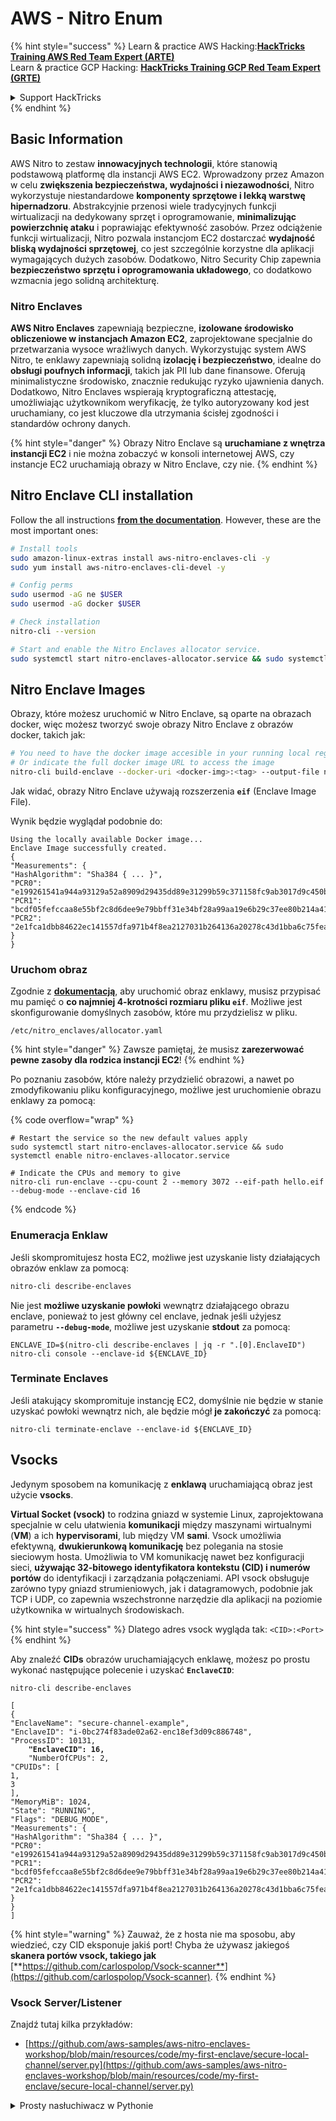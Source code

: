 # AWS - Nitro Enum

{% hint style="success" %}
Learn & practice AWS Hacking:<img src="../../../../.gitbook/assets/image (1).png" alt="" data-size="line">[**HackTricks Training AWS Red Team Expert (ARTE)**](https://training.hacktricks.xyz/courses/arte)<img src="../../../../.gitbook/assets/image (1).png" alt="" data-size="line">\
Learn & practice GCP Hacking: <img src="../../../../.gitbook/assets/image (2).png" alt="" data-size="line">[**HackTricks Training GCP Red Team Expert (GRTE)**<img src="../../../../.gitbook/assets/image (2).png" alt="" data-size="line">](https://training.hacktricks.xyz/courses/grte)

<details>

<summary>Support HackTricks</summary>

* Check the [**subscription plans**](https://github.com/sponsors/carlospolop)!
* **Join the** 💬 [**Discord group**](https://discord.gg/hRep4RUj7f) or the [**telegram group**](https://t.me/peass) or **follow** us on **Twitter** 🐦 [**@hacktricks\_live**](https://twitter.com/hacktricks\_live)**.**
* **Share hacking tricks by submitting PRs to the** [**HackTricks**](https://github.com/carlospolop/hacktricks) and [**HackTricks Cloud**](https://github.com/carlospolop/hacktricks-cloud) github repos.

</details>
{% endhint %}

## Basic Information

AWS Nitro to zestaw **innowacyjnych technologii**, które stanowią podstawową platformę dla instancji AWS EC2. Wprowadzony przez Amazon w celu **zwiększenia bezpieczeństwa, wydajności i niezawodności**, Nitro wykorzystuje niestandardowe **komponenty sprzętowe i lekką warstwę hipernadzoru**. Abstrakcyjnie przenosi wiele tradycyjnych funkcji wirtualizacji na dedykowany sprzęt i oprogramowanie, **minimalizując powierzchnię ataku** i poprawiając efektywność zasobów. Przez odciążenie funkcji wirtualizacji, Nitro pozwala instancjom EC2 dostarczać **wydajność bliską wydajności sprzętowej**, co jest szczególnie korzystne dla aplikacji wymagających dużych zasobów. Dodatkowo, Nitro Security Chip zapewnia **bezpieczeństwo sprzętu i oprogramowania układowego**, co dodatkowo wzmacnia jego solidną architekturę.

### Nitro Enclaves

**AWS Nitro Enclaves** zapewniają bezpieczne, **izolowane środowisko obliczeniowe w instancjach Amazon EC2**, zaprojektowane specjalnie do przetwarzania wysoce wrażliwych danych. Wykorzystując system AWS Nitro, te enklawy zapewniają solidną **izolację i bezpieczeństwo**, idealne do **obsługi poufnych informacji**, takich jak PII lub dane finansowe. Oferują minimalistyczne środowisko, znacznie redukując ryzyko ujawnienia danych. Dodatkowo, Nitro Enclaves wspierają kryptograficzną attestację, umożliwiając użytkownikom weryfikację, że tylko autoryzowany kod jest uruchamiany, co jest kluczowe dla utrzymania ścisłej zgodności i standardów ochrony danych.

{% hint style="danger" %}
Obrazy Nitro Enclave są **uruchamiane z wnętrza instancji EC2** i nie można zobaczyć w konsoli internetowej AWS, czy instancje EC2 uruchamiają obrazy w Nitro Enclave, czy nie.
{% endhint %}

## Nitro Enclave CLI installation

Follow the all instructions [**from the documentation**](https://catalog.us-east-1.prod.workshops.aws/event/dashboard/en-US/workshop/1-my-first-enclave/1-1-nitro-enclaves-cli#run-connect-and-terminate-the-enclave). However, these are the most important ones:
```bash
# Install tools
sudo amazon-linux-extras install aws-nitro-enclaves-cli -y
sudo yum install aws-nitro-enclaves-cli-devel -y

# Config perms
sudo usermod -aG ne $USER
sudo usermod -aG docker $USER

# Check installation
nitro-cli --version

# Start and enable the Nitro Enclaves allocator service.
sudo systemctl start nitro-enclaves-allocator.service && sudo systemctl enable nitro-enclaves-allocator.service
```
## Nitro Enclave Images

Obrazy, które możesz uruchomić w Nitro Enclave, są oparte na obrazach docker, więc możesz tworzyć swoje obrazy Nitro Enclave z obrazów docker, takich jak:
```bash
# You need to have the docker image accesible in your running local registry
# Or indicate the full docker image URL to access the image
nitro-cli build-enclave --docker-uri <docker-img>:<tag> --output-file nitro-img.eif
```
Jak widać, obrazy Nitro Enclave używają rozszerzenia **`eif`** (Enclave Image File).

Wynik będzie wyglądał podobnie do:
```
Using the locally available Docker image...
Enclave Image successfully created.
{
"Measurements": {
"HashAlgorithm": "Sha384 { ... }",
"PCR0": "e199261541a944a93129a52a8909d29435dd89e31299b59c371158fc9ab3017d9c450b0a580a487e330b4ac691943284",
"PCR1": "bcdf05fefccaa8e55bf2c8d6dee9e79bbff31e34bf28a99aa19e6b29c37ee80b214a414b7607236edf26fcb78654e63f",
"PCR2": "2e1fca1dbb84622ec141557dfa971b4f8ea2127031b264136a20278c43d1bba6c75fea286cd4de9f00450b6a8db0e6d3"
}
}
```
### Uruchom obraz

Zgodnie z [**dokumentacją**](https://catalog.us-east-1.prod.workshops.aws/event/dashboard/en-US/workshop/1-my-first-enclave/1-1-nitro-enclaves-cli#run-connect-and-terminate-the-enclave), aby uruchomić obraz enklawy, musisz przypisać mu pamięć o **co najmniej 4-krotności rozmiaru pliku `eif`**. Możliwe jest skonfigurowanie domyślnych zasobów, które mu przydzielisz w pliku.
```shell
/etc/nitro_enclaves/allocator.yaml
```
{% hint style="danger" %}
Zawsze pamiętaj, że musisz **zarezerwować pewne zasoby dla rodzica instancji EC2**!
{% endhint %}

Po poznaniu zasobów, które należy przydzielić obrazowi, a nawet po zmodyfikowaniu pliku konfiguracyjnego, możliwe jest uruchomienie obrazu enklawy za pomocą:

{% code overflow="wrap" %}
```shell
# Restart the service so the new default values apply
sudo systemctl start nitro-enclaves-allocator.service && sudo systemctl enable nitro-enclaves-allocator.service

# Indicate the CPUs and memory to give
nitro-cli run-enclave --cpu-count 2 --memory 3072 --eif-path hello.eif --debug-mode --enclave-cid 16
```
{% endcode %}

### Enumeracja Enklaw

Jeśli skompromitujesz hosta EC2, możliwe jest uzyskanie listy działających obrazów enklaw za pomocą:
```bash
nitro-cli describe-enclaves
```
Nie jest **możliwe uzyskanie powłoki** wewnątrz działającego obrazu enclave, ponieważ to jest główny cel enclave, jednak jeśli użyjesz parametru **`--debug-mode`**, możliwe jest uzyskanie **stdout** za pomocą:
```shell
ENCLAVE_ID=$(nitro-cli describe-enclaves | jq -r ".[0].EnclaveID")
nitro-cli console --enclave-id ${ENCLAVE_ID}
```
### Terminate Enclaves

Jeśli atakujący skompromituje instancję EC2, domyślnie nie będzie w stanie uzyskać powłoki wewnątrz nich, ale będzie mógł **je zakończyć** za pomocą:
```shell
nitro-cli terminate-enclave --enclave-id ${ENCLAVE_ID}
```
## Vsocks

Jedynym sposobem na komunikację z **enklawą** uruchamiającą obraz jest użycie **vsocks**.

**Virtual Socket (vsock)** to rodzina gniazd w systemie Linux, zaprojektowana specjalnie w celu ułatwienia **komunikacji** między maszynami wirtualnymi (**VM**) a ich **hypervisorami**, lub między VM **sami**. Vsock umożliwia efektywną, **dwukierunkową komunikację** bez polegania na stosie sieciowym hosta. Umożliwia to VM komunikację nawet bez konfiguracji sieci, **używając 32-bitowego identyfikatora kontekstu (CID) i numerów portów** do identyfikacji i zarządzania połączeniami. API vsock obsługuje zarówno typy gniazd strumieniowych, jak i datagramowych, podobnie jak TCP i UDP, co zapewnia wszechstronne narzędzie dla aplikacji na poziomie użytkownika w wirtualnych środowiskach.

{% hint style="success" %}
Dlatego adres vsock wygląda tak: `<CID>:<Port>`
{% endhint %}

Aby znaleźć **CIDs** obrazów uruchamiających enklawę, możesz po prostu wykonać następujące polecenie i uzyskać **`EnclaveCID`**:

<pre class="language-bash"><code class="lang-bash">nitro-cli describe-enclaves

[
{
"EnclaveName": "secure-channel-example",
"EnclaveID": "i-0bc274f83ade02a62-enc18ef3d09c886748",
"ProcessID": 10131,
<strong>    "EnclaveCID": 16,
</strong>    "NumberOfCPUs": 2,
"CPUIDs": [
1,
3
],
"MemoryMiB": 1024,
"State": "RUNNING",
"Flags": "DEBUG_MODE",
"Measurements": {
"HashAlgorithm": "Sha384 { ... }",
"PCR0": "e199261541a944a93129a52a8909d29435dd89e31299b59c371158fc9ab3017d9c450b0a580a487e330b4ac691943284",
"PCR1": "bcdf05fefccaa8e55bf2c8d6dee9e79bbff31e34bf28a99aa19e6b29c37ee80b214a414b7607236edf26fcb78654e63f",
"PCR2": "2e1fca1dbb84622ec141557dfa971b4f8ea2127031b264136a20278c43d1bba6c75fea286cd4de9f00450b6a8db0e6d3"
}
}
]
</code></pre>

{% hint style="warning" %}
Zauważ, że z hosta nie ma sposobu, aby wiedzieć, czy CID eksponuje jakiś port! Chyba że używasz jakiegoś **skanera portów vsock, takiego jak** [**https://github.com/carlospolop/Vsock-scanner**](https://github.com/carlospolop/Vsock-scanner).
{% endhint %}

### Vsock Server/Listener

Znajdź tutaj kilka przykładów:

* [https://github.com/aws-samples/aws-nitro-enclaves-workshop/blob/main/resources/code/my-first-enclave/secure-local-channel/server.py](https://github.com/aws-samples/aws-nitro-enclaves-workshop/blob/main/resources/code/my-first-enclave/secure-local-channel/server.py)

<details>

<summary>Prosty nasłuchiwacz w Pythonie</summary>
```python
#!/usr/bin/env python3

# From
https://medium.com/@F.DL/understanding-vsock-684016cf0eb0

import socket

CID = socket.VMADDR_CID_HOST
PORT = 9999

s = socket.socket(socket.AF_VSOCK, socket.SOCK_STREAM)
s.bind((CID, PORT))
s.listen()
(conn, (remote_cid, remote_port)) = s.accept()

print(f"Connection opened by cid={remote_cid} port={remote_port}")

while True:
buf = conn.recv(64)
if not buf:
break

print(f"Received bytes: {buf}")
```
</details>
```bash
# Using socat
socat VSOCK-LISTEN:<port>,fork EXEC:"echo Hello from server!"
```
### Klient Vsock

Przykłady:

* [https://github.com/aws-samples/aws-nitro-enclaves-workshop/blob/main/resources/code/my-first-enclave/secure-local-channel/client.py](https://github.com/aws-samples/aws-nitro-enclaves-workshop/blob/main/resources/code/my-first-enclave/secure-local-channel/client.py)

<details>

<summary>Prosty klient Python</summary>
```python
#!/usr/bin/env python3

#From https://medium.com/@F.DL/understanding-vsock-684016cf0eb0

import socket

CID = socket.VMADDR_CID_HOST
PORT = 9999

s = socket.socket(socket.AF_VSOCK, socket.SOCK_STREAM)
s.connect((CID, PORT))
s.sendall(b"Hello, world!")
s.close()
```
</details>
```bash
# Using socat
echo "Hello, vsock!" | socat - VSOCK-CONNECT:3:5000
```
### Vsock Proxy

Narzędzie vsock-proxy pozwala na proxy vsock proxy z innym adresem, na przykład:
```bash
vsock-proxy 8001 ip-ranges.amazonaws.com 443 --config your-vsock-proxy.yaml
```
To będzie przekazywać **lokalny port 8001 w vsock** do `ip-ranges.amazonaws.com:443`, a plik **`your-vsock-proxy.yaml`** może mieć tę zawartość, umożliwiając dostęp do `ip-ranges.amazonaws.com:443`:
```yaml
allowlist:
- {address: ip-ranges.amazonaws.com, port: 443}
```
Możliwe jest zobaczenie adresów vsock (**`<CID>:<Port>`**) używanych przez hosta EC2 z (zauważ `3:8001`, 3 to CID, a 8001 to port):

{% code overflow="wrap" %}
```bash
sudo ss -l -p -n | grep v_str
v_str LISTEN 0      0                                                                              3:8001                   *:*     users:(("vsock-proxy",pid=9458,fd=3))
```
{% endcode %}

## Nitro Enclave Atestacja & KMS

SDK Nitro Enclaves pozwala na żądanie **cyfrowo podpisanego dokumentu atestacyjnego** od Nitro **Hypervisora**, który zawiera **unikalne pomiary** specyficzne dla tej enklawy. Te pomiary, które obejmują **hashe i rejestry konfiguracji platformy (PCR)**, są używane podczas procesu atestacji do **udowodnienia tożsamości enklawy** i **budowania zaufania z zewnętrznymi usługami**. Dokument atestacyjny zazwyczaj zawiera wartości takie jak PCR0, PCR1 i PCR2, które spotkałeś wcześniej podczas budowania i zapisywania pliku EIF enklawy.

Z [**dokumentacji**](https://catalog.us-east-1.prod.workshops.aws/event/dashboard/en-US/workshop/1-my-first-enclave/1-3-cryptographic-attestation#a-unique-feature-on-nitro-enclaves), oto wartości PCR:

<table><thead><tr><th width="97">PCR</th><th width="221">Hash of ...</th><th>Opis</th></tr></thead><tbody><tr><td>PCR0</td><td>Plik obrazu enklawy</td><td>Ciagły pomiar zawartości pliku obrazu, bez danych sekcji.</td></tr><tr><td>PCR1</td><td>Jądro Linux i bootstrap</td><td>Ciagły pomiar danych jądra i boot ramfs.</td></tr><tr><td>PCR2</td><td>Aplikacja</td><td>Ciagły, uporządkowany pomiar aplikacji użytkownika, bez boot ramfs.</td></tr><tr><td>PCR3</td><td>Rola IAM przypisana do instancji macierzystej</td><td>Ciagły pomiar roli IAM przypisanej do instancji macierzystej. Zapewnia, że proces atestacji kończy się sukcesem tylko wtedy, gdy instancja macierzysta ma poprawną rolę IAM.</td></tr><tr><td>PCR4</td><td>ID instancji macierzystej</td><td>Ciagły pomiar ID instancji macierzystej. Zapewnia, że proces atestacji kończy się sukcesem tylko wtedy, gdy instancja macierzysta ma konkretne ID instancji.</td></tr><tr><td>PCR8</td><td>Certyfikat podpisu pliku obrazu enklawy</td><td>Pomiar certyfikatu podpisu określonego dla pliku obrazu enklawy. Zapewnia, że proces atestacji kończy się sukcesem tylko wtedy, gdy enklawa została uruchomiona z pliku obrazu enklawy podpisanego przez konkretny certyfikat.</td></tr></tbody></table>

Możesz zintegrować **cyfrową atestację** w swoich aplikacjach i wykorzystać gotowe integracje z usługami takimi jak **AWS KMS**. AWS KMS może **walidować atestacje enklaw** i oferuje klucze warunkowe oparte na atestacji (`kms:RecipientAttestation:ImageSha384` i `kms:RecipientAttestation:PCR`) w swoich politykach kluczy. Polityki te zapewniają, że AWS KMS zezwala na operacje z użyciem klucza KMS **tylko wtedy, gdy dokument atestacyjny enklawy jest ważny** i spełnia **określone warunki**.

{% hint style="success" %}
Zauważ, że Enklawy w trybie debug (--debug) generują dokumenty atestacyjne z PCR, które składają się z zer (`000000000000000000000000000000000000000000000000`). Dlatego polityki KMS sprawdzające te wartości będą nieudane.
{% endhint %}

### Ominięcie PCR

Z perspektywy atakującego, zauważ, że niektóre PCR pozwoliłyby na modyfikację niektórych części lub całego obrazu enklawy i nadal byłyby ważne (na przykład PCR4 sprawdza tylko ID instancji macierzystej, więc uruchomienie dowolnego obrazu enklawy w tej EC2 spełni ten potencjalny wymóg PCR).

Dlatego atakujący, który skompromituje instancję EC2, może być w stanie uruchomić inne obrazy enklaw w celu ominięcia tych zabezpieczeń.

Badania nad tym, jak modyfikować/tworzyć nowe obrazy, aby obejść każde zabezpieczenie (szczególnie te nie tak oczywiste) są nadal w planach.

## Referencje

* [https://medium.com/@F.DL/understanding-vsock-684016cf0eb0](https://medium.com/@F.DL/understanding-vsock-684016cf0eb0)
* Wszystkie części samouczka Nitro od AWS: [https://catalog.us-east-1.prod.workshops.aws/event/dashboard/en-US/workshop/1-my-first-enclave/1-1-nitro-enclaves-cli](https://catalog.us-east-1.prod.workshops.aws/event/dashboard/en-US/workshop/1-my-first-enclave/1-1-nitro-enclaves-cli)

{% hint style="success" %}
Ucz się i ćwicz Hacking AWS:<img src="../../../../.gitbook/assets/image (1).png" alt="" data-size="line">[**HackTricks Training AWS Red Team Expert (ARTE)**](https://training.hacktricks.xyz/courses/arte)<img src="../../../../.gitbook/assets/image (1).png" alt="" data-size="line">\
Ucz się i ćwicz Hacking GCP: <img src="../../../../.gitbook/assets/image (2).png" alt="" data-size="line">[**HackTricks Training GCP Red Team Expert (GRTE)**<img src="../../../../.gitbook/assets/image (2).png" alt="" data-size="line">](https://training.hacktricks.xyz/courses/grte)

<details>

<summary>Wsparcie dla HackTricks</summary>

* Sprawdź [**plany subskrypcyjne**](https://github.com/sponsors/carlospolop)!
* **Dołącz do** 💬 [**grupy Discord**](https://discord.gg/hRep4RUj7f) lub [**grupy telegram**](https://t.me/peass) lub **śledź** nas na **Twitterze** 🐦 [**@hacktricks\_live**](https://twitter.com/hacktricks\_live)**.**
* **Podziel się sztuczkami hackingowymi, przesyłając PR-y do** [**HackTricks**](https://github.com/carlospolop/hacktricks) i [**HackTricks Cloud**](https://github.com/carlospolop/hacktricks-cloud) repozytoriów github.

</details>
{% endhint %}
